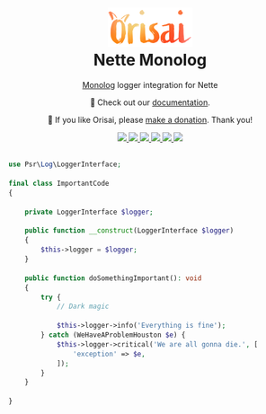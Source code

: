<h1 align="center">
	<img src="https://github.com/orisai/.github/blob/main/images/repo_title.png?raw=true" alt="Orisai"/>
	<br/>
	Nette Monolog
</h1>

<p align="center">
	<a href="https://github.com/Seldaek/monolog">Monolog</a> logger integration for Nette
</p>

<p align="center">
	📄 Check out our <a href="docs/README.md">documentation</a>.
</p>

<p align="center">
	💸 If you like Orisai, please <a href="https://orisai.dev/sponsor">make a donation</a>. Thank you!
</p>

<p align="center">
	<a href="https://github.com/orisai/nette-monolog/actions?query=workflow%3ACI">
		<img src="https://github.com/orisai/nette-monolog/workflows/CI/badge.svg">
	</a>
	<a href="https://coveralls.io/r/orisai/nette-monolog">
		<img src="https://badgen.net/coveralls/c/github/orisai/nette-monolog/v1.x?cache=300">
	</a>
	<a href="https://dashboard.stryker-mutator.io/reports/github.com/orisai/nette-monolog/v1.x">
		<img src="https://badge.stryker-mutator.io/github.com/orisai/nette-monolog/v1.x">
	</a>
	<a href="https://packagist.org/packages/orisai/nette-monolog">
		<img src="https://badgen.net/packagist/dt/orisai/nette-monolog?cache=3600">
	</a>
	<a href="https://packagist.org/packages/orisai/nette-monolog">
		<img src="https://badgen.net/packagist/v/orisai/nette-monolog?cache=3600">
	</a>
	<a href="https://choosealicense.com/licenses/mpl-2.0/">
		<img src="https://badgen.net/badge/license/MPL-2.0/blue?cache=3600">
	</a>
<p>

##

```php
use Psr\Log\LoggerInterface;

final class ImportantCode
{

	private LoggerInterface $logger;

	public function __construct(LoggerInterface $logger)
	{
		$this->logger = $logger;
	}

	public function doSomethingImportant(): void
	{
		try {
			// Dark magic

			$this->logger->info('Everything is fine');
		} catch (WeHaveAProblemHouston $e) {
			$this->logger->critical('We are all gonna die.', [
				'exception' => $e,
			]);
		}
	}

}
```
